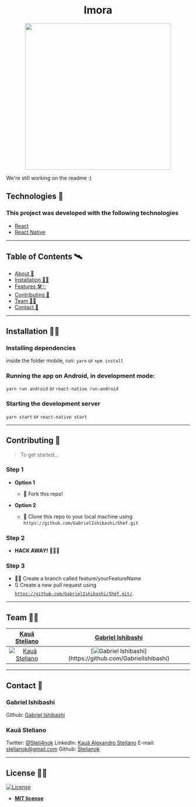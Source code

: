 <h1 align="center"> Imora </h1>
<p align="center">
<img src="https://octodex.github.com/images/filmtocats.png" align="center" width="400" height="400"></img>
</p>


 We're still working on the readme :)
 
## Technologies :rocket: 
### This project was developed with the following technologies

- [React](https://reactjs.org)
- [React Native](https://facebook.github.io/react-native/)

---

## Table of Contents 🛰

- [About 📖](#About)
- [Installation 👷‍♂️](#Installation)
- [Features 🛠✨](#Features)
- [Contributing 🤗](#Contributing)
- [Team 👨‍💻](#Team)
- [Contact 💼](#Contact)

---

## Installation 👷‍♂️

### Installing dependencies
inside the folder mobile, run:
`yarn` or `npm install`
### Running the app on Android, in development mode:
`yarn run android` or `react-native run-android`
### Starting the development server
`yarn start` or `react-native start`

---

## Contributing 🤗

> To get started...

### Step 1

- **Option 1**
    - 🍴 Fork this repo!

- **Option 2**
    - 👯 Clone this repo to your local machine using `https://github.com/GabrielIshibashi/Shef.git`

### Step 2

- **HACK AWAY!** 🔨🔨🔨

### Step 3
- 🐱‍💻 Create a branch called feature/yourFeatureName
- 🔃 Create a new pull request using <a href="https://github.com/GabrielIshibashi/Shef.git/" target="_blank">`https://github.com/GabrielIshibashi/Shef.git/`</a>.

---

## Team 👨‍💻
| <a href="https://github.com/stelianok" target="_blank">**Kauã Steliano**</a> | <a href="https://github.com/GabrielIshibashi" target="_blank">**Gabriel Ishibashi**</a>
| :---: |:---:|
| [![Kauã Steliano](https://avatars0.githubusercontent.com/u/39469125?s=460&u=ffe5b02120cf0c761931731569682b9ce1514102&v=4?v=3&s=200)](https://github.com/stelianok)    | [![Gabriel Ishibashi](https://avatars3.githubusercontent.com/u/58631378?s=800&u=d1fea05f883cca3019fa8ac04aac8b4b6390279a&v=4?)](https://github.com/GabrielIshibashi)

---

## Contact 💼

### Gabriel Ishibashi

Github: 
[Gabriel Ishibashi](https://github.com/GabrielIshibashi)

### Kauã Steliano

Twitter:
[@Steli4nok](https://twitter.com/Steli4nok)
LinkedIn:
[Kauã Alexandro Steliano](https://www.linkedin.com/in/kauã-steliano-107620181/)
E-mail:
stelianok@gmail.com
Github: 
[Stelianok](https://github.com/stelianok)

---

## License 👨‍⚖️

[![License](http://img.shields.io/:license-mit-blue.svg?style=flat-square)](http://badges.mit-license.org)

- **[MIT license](http://opensource.org/licenses/mit-license.php)**
